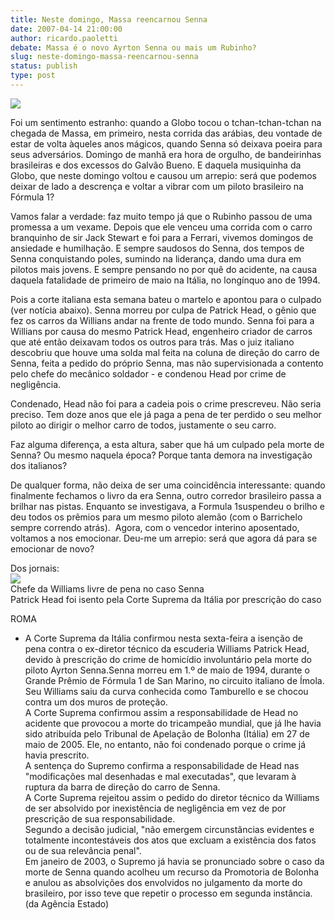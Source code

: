 ```yaml
---
title: Neste domingo, Massa reencarnou Senna
date: 2007-04-14 21:00:00
author: ricardo.paoletti
debate: Massa é o novo Ayrton Senna ou mais um Rubinho?
slug: neste-domingo-massa-reencarnou-senna
status: publish 
type: post
---
```


![](http://www.leblogauto.com/images/as.jpg)  
  
Foi um sentimento estranho: quando a Globo tocou o tchan-tchan-tchan na chegada de Massa, em primeiro, nesta corrida das arábias, deu vontade de estar de volta àqueles anos mágicos, quando Senna só deixava poeira para seus adversários. Domingo de manhã era hora de orgulho, de bandeirinhas brasileiras e dos excessos do Galvão Bueno. E daquela musiquinha da Globo, que neste domingo voltou e causou um arrepio: será que podemos deixar de lado a descrença e voltar a vibrar com um piloto brasileiro na Fórmula 1?  
  
Vamos falar a verdade: faz muito tempo já que o Rubinho passou de uma promessa a um vexame. Depois que ele venceu uma corrida com o carro branquinho de sir Jack Stewart e foi para a Ferrari, vivemos domingos de ansiedade e humilhação. E sempre saudosos do Senna, dos tempos de Senna conquistando poles, sumindo na liderança, dando uma dura em pilotos mais jovens. E sempre pensando no por quê do acidente, na causa daquela fatalidade de primeiro de maio na Itália, no longínquo ano de 1994.  
  
Pois a corte italiana esta semana bateu o martelo e apontou para o culpado (ver notícia abaixo). Senna morreu por culpa de Patrick Head, o gênio que fez os carros da Willians andar na frente de todo mundo. Senna foi para a Willians por causa do mesmo Patrick Head, engenheiro criador de carros que até então deixavam todos os outros para trás. Mas o juiz italiano descobriu que houve uma solda mal feita na coluna de direção do carro de Senna, feita a pedido do próprio Senna, mas não supervisionada a contento pelo chefe do mecânico soldador - e condenou Head por crime de negligência.   
  
Condenado, Head não foi para a cadeia pois o crime prescreveu. Não seria preciso. Tem doze anos que ele já paga a pena de ter perdido o seu melhor piloto ao dirigir o melhor carro de todos, justamente o seu carro.  
  
Faz alguma diferença, a esta altura, saber que há um culpado pela morte de Senna? Ou mesmo naquela época? Porque tanta demora na investigação dos italianos?   
  
De qualquer forma, não deixa de ser uma coincidência interessante: quando finalmente fechamos o livro da era Senna, outro corredor brasileiro passa a brilhar nas pistas. Enquanto se investigava, a Formula 1suspendeu o brilho e deu todos os prêmios para um mesmo piloto alemão (com o Barrichelo sempre correndo atrás).  Agora, com o vencedor interino aposentado, voltamos a nos emocionar. Deu-me um arrepio: será que agora dá para se emocionar de novo?   
  
Dos jornais:  
![](http://tbn0.google.com/images?q=tbn:rWNwp6azWHYgAM:http://www.autocentre.ua/ac/04/19/images/16/SENNA-A94003.jpg)  
Chefe da Williams livre de pena no caso Senna  
Patrick Head foi isento pela Corte Suprema da Itália por prescrição do caso  

 ROMA  

- A Corte Suprema da Itália confirmou nesta sexta-feira a isenção de pena contra o ex-diretor técnico da escuderia Williams Patrick Head, devido à prescrição do crime de homicídio involuntário pela morte do piloto Ayrton Senna.Senna morreu em 1.º de maio de 1994, durante o Grande Prêmio de Fórmula 1 de San Marino, no circuito italiano de Ímola. Seu Williams saiu da curva conhecida como Tamburello e se chocou contra um dos muros de proteção.  
A Corte Suprema confirmou assim a responsabilidade de Head no acidente que provocou a morte do tricampeão mundial, que já lhe havia sido atribuída pelo Tribunal de Apelação de Bolonha (Itália) em 27 de maio de 2005. Ele, no entanto, não foi condenado porque o crime já havia prescrito.  
A sentença do Supremo confirma a responsabilidade de Head nas "modificações mal desenhadas e mal executadas", que levaram à ruptura da barra de direção do carro de Senna.  
A Corte Suprema rejeitou assim o pedido do diretor técnico da Williams de ser absolvido por inexistência de negligência em vez de por prescrição de sua responsabilidade.  
Segundo a decisão judicial, "não emergem circunstâncias evidentes e totalmente incontestáveis dos atos que excluam a existência dos fatos ou de sua relevância penal".  
Em janeiro de 2003, o Supremo já havia se pronunciado sobre o caso da morte de Senna quando acolheu um recurso da Promotoria de Bolonha e anulou as absolvições dos envolvidos no julgamento da morte do brasileiro, por isso teve que repetir o processo em segunda instância. (da Agência Estado)   

